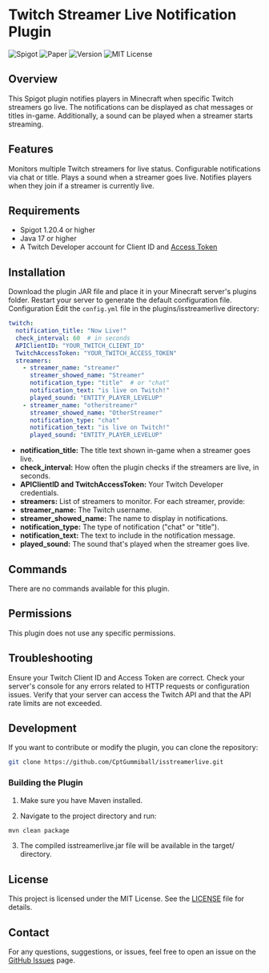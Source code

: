 # Twitch Streamer Live Notification Plugin
![Spigot](https://img.shields.io/badge/Spigot-1.20--1.21.1-yellow.svg)
![Paper](https://img.shields.io/badge/PaperMC-1.20--1.21.1-blue.svg)
![Version](https://img.shields.io/badge/Version-1.0-gray.svg)
![MIT License](https://img.shields.io/badge/License-MIT-green.svg)


## Overview
This Spigot plugin notifies players in Minecraft when specific Twitch streamers go live. The notifications can be displayed as chat messages or titles in-game. Additionally, a sound can be played when a streamer starts streaming.

## Features
Monitors multiple Twitch streamers for live status.
Configurable notifications via chat or title.
Plays a sound when a streamer goes live.
Notifies players when they join if a streamer is currently live.
## Requirements
- Spigot 1.20.4 or higher
- Java 17 or higher
- A Twitch Developer account for Client ID and [Access Token](GetToken.md)

## Installation
Download the plugin JAR file and place it in your Minecraft server's plugins folder.
Restart your server to generate the default configuration file.
Configuration
Edit the ``config.yml`` file in the plugins/isstreamerlive directory:

```yaml
twitch:
  notification_title: "Now Live!"
  check_interval: 60  # in seconds
  APIClientID: "YOUR_TWITCH_CLIENT_ID"
  TwitchAccessToken: "YOUR_TWITCH_ACCESS_TOKEN"
  streamers:
    - streamer_name: "streamer"
      streamer_showed_name: "Streamer"
      notification_type: "title"  # or "chat"
      notification_text: "is live on Twitch!"
      played_sound: "ENTITY_PLAYER_LEVELUP"
    - streamer_name: "otherstreamer"
      streamer_showed_name: "OtherStreamer"
      notification_type: "chat"
      notification_text: "is live on Twitch!"
      played_sound: "ENTITY_PLAYER_LEVELUP"
````

- **notification_title:** The title text shown in-game when a streamer goes live.
- **check_interval:** How often the plugin checks if the streamers are live, in seconds.
- **APIClientID and TwitchAccessToken:** Your Twitch Developer credentials.
- **streamers:** List of streamers to monitor. For each streamer, provide:
- **streamer_name:** The Twitch username.
- **streamer_showed_name:** The name to display in notifications.
- **notification_type:** The type of notification ("chat" or "title").
- **notification_text:** The text to include in the notification message.
- **played_sound:** The sound that's played when the streamer goes live.


## Commands
There are no commands available for this plugin.

## Permissions
This plugin does not use any specific permissions.

## Troubleshooting
Ensure your Twitch Client ID and Access Token are correct.
Check your server's console for any errors related to HTTP requests or configuration issues.
Verify that your server can access the Twitch API and that the API rate limits are not exceeded.

## Development
If you want to contribute or modify the plugin, you can clone the repository:
```bash
git clone https://github.com/CptGummiball/isstreamerlive.git
```
### Building the Plugin
1. Make sure you have Maven installed.

2. Navigate to the project directory and run:
```bash
mvn clean package
```
3. The compiled isstreamerlive.jar file will be available in the target/ directory.


## License
This project is licensed under the MIT License. See the [LICENSE](LICENSE) file for details.

## Contact
For any questions, suggestions, or issues, feel free to open an issue on the [GitHub Issues](https://github.com/CptGummiball/isstreamerlive/issues) page.